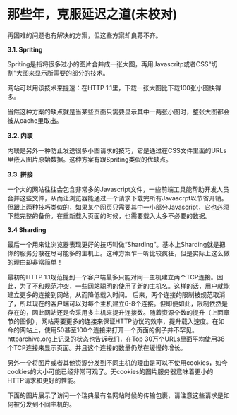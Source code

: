 # 那些年，克服延迟之道(未校对)

再困难的问题也有解决的方案，但这些方案却良莠不齐。

**3.1. Spriting**

Spriting是指将很多过小的图片合并成一张大图，再用Javascritp或者CSS“切割”大图来显示所需要的部分的技术。

网站可以用该技术来提速：在HTTP 1.1里，下载一张大图比下载100张小图快得多。

当然这种方案的缺点就是当某些页面只需要显示其中一两张小图时，整张大图都会被从cache里取出。

**3.2. 内联**

内联是另外一种防止发送很多小图请求的技巧，它是通过在CSS文件里面的URLs里嵌入图片原始数据。这种方案有跟Spriting类似的优缺点。

**3.3. 拼接**

一个大的网站往往会包含非常多的Javascript文件，一些前端工具能帮助开发人员合并这些文件，从而让浏览器能通过一个请求下载完所有Javascrpt以节省开销。但跟上两种技巧类似的，如果某个网页只需要其中一小部分Javascript，它也必须下载完整的备份。在重新载入页面的时候，也需要载入太多不必要的数据。


**3.4 Sharding**

最后一个用来让浏览器表现更好的技巧叫做“Sharding”。基本上Sharding就是把你的服务分散在尽可能多的主机上。这种方案乍一听比较疯狂，但是实际上这么做的理由却非常简单！

最初的HTTP 1.1规范提到一个客户端最多只能对同一主机建立两个TCP连接。因此，为了不和规范冲突，一些网站聪明的使用了新的主机名。这样的话，用户就能建立更多的连接到网站，从而降低载入时间。
后来，两个连接的限制被规范取消了，所以现在的客户端可以对每个主机建立6-8个连接。但即便如此，限制依然是存在的，因此网站还是会采用多主机来提升连接数。随着资源个数的提升（上面章节的图例），网站需要更多的连接来保证HTTP协议的效率，提升载入速度。在如今的网站上，使用50甚至100个连接来打开一个页面的例子并不罕见。httparchive.org上记录的状态也告诉我们，在Top 30万个URLs里面平均使用38个TCP连接来显示页面。并且这个连接的数量仍然在缓慢的增长。

另外一个将图片或者其他资源分发到不同主机的理由是可以不使用cookies，如今cookies的大小可能已经非常可观了。无cookies的图片服务器意味着更小的HTTP请求和更好的性能。

  下面的图片展示了访问一个瑞典最有名网站时候的传输包裹，请注意这些请求是如何被分发到不同主机的。